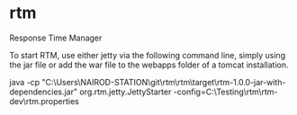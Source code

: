 # rtm
Response Time Manager


To start RTM, use either jetty via the following command line, simply using the jar file or add the war file to the webapps folder of a tomcat installation.

java -cp "C:\Users\NAIROD-STATION\git\rtm\rtm\target\rtm-1.0.0-jar-with-dependencies.jar" org.rtm.jetty.JettyStarter -config=C:\Testing\rtm\rtm-dev\rtm.properties
